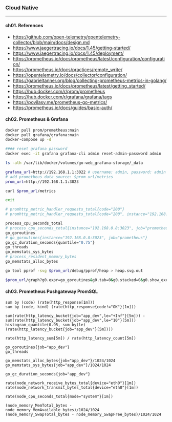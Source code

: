 ### Cloud Native
---


#### ch01. References
- https://github.com/open-telemetry/opentelemetry-collector/blob/main/docs/design.md
- https://www.jaegertracing.io/docs/1.45/getting-started/
- https://www.jaegertracing.io/docs/1.45/deployment/
- https://prometheus.io/docs/prometheus/latest/configuration/configuration/
- https://prometheus.io/docs/practices/remote_write/
- https://opentelemetry.io/docs/collector/configuration/
- https://gabrieltanner.org/blog/collecting-prometheus-metrics-in-golang/
- https://prometheus.io/docs/prometheus/latest/getting_started/
- https://hub.docker.com/r/prom/prometheus
- https://hub.docker.com/r/grafana/grafana/tags
- https://povilasv.me/prometheus-go-metrics/
- https://prometheus.io/docs/guides/basic-auth/


#### ch02. Prometheus & Grafana
```bash
docker pull prom/prometheus:main
docker pull grafana/grafana:main
docker-compose up -d

#### reset grafana password
docker exec -it grafana grafana-cli admin reset-admin-password admin

ls -alh /var/lib/docker/volumes/go-web_grafana-storage/_data

grafana_url=http://192.168.1.1:3022 # username: admin, password: admin
# add prometheus data source: $prom_url/metrics
prom_url=http://192.168.1.1:3023

curl $prom_url/metrics

exit

# promhttp_metric_handler_requests_total{code="200"}
# promhttp_metric_handler_requests_total{code="200", instance="192.168.0.8:3023", job="prometheus"}

process_cpu_seconds_total
# process_cpu_seconds_total{instance="192.168.0.8:3023", job="prometheus"}
go_goroutines
# go_goroutines{instance="192.168.0.8:3023", job="prometheus"}
go_gc_duration_seconds{quantile="0.75"}
go_threads
go_memstats_sys_bytes
# process_resident_memory_bytes
go_memstats_alloc_bytes

go tool pprof -svg $prom_url/debug/pprof/heap > heap.svg.out

$prom_url/graph?g0.expr=go_goroutines&g0.tab=0&g0.stacked=0&g0.show_exemplars=0&g0.range_input=1h&g0.step_input=5&g1.expr=go_gc_duration_seconds%7Bquantile%3D%220.75%22%7D&g1.tab=0&g1.stacked=0&g1.show_exemplars=0&g1.range_input=1h&g1.step_input=5&g2.expr=go_threads&g2.tab=0&g2.stacked=0&g2.show_exemplars=0&g2.range_input=1h&g2.step_input=5&g3.expr=go_memstats_sys_bytes&g3.tab=0&g3.stacked=0&g3.show_exemplars=0&g3.range_input=1h&g3.step_input=5&g4.expr=go_memstats_alloc_bytes&g4.tab=0&g4.stacked=0&g4.show_exemplars=0&g4.range_input=1h&g4.step_input=5
```

#### ch03. Prometheus Pushgateway PromSQL
``` promsql
sum by (code) (rate(http_response[1m]))
sum by (code, kind) (rate(http_response{code!="OK"}[1m]))

sum(rate(http_latency_bucket{job="app_dev",le="+Inf"}[5m])) - sum(rate(http_latency_bucket{job="app_dev",le="10"}[5m]))
histogram_quantile(0.95, sum by(le) (rate(http_latency_bucket{job="app_dev"}[5m])))

rate(http_latency_sum[5m]) / rate(http_latency_count[5m])

go_goroutines{job="app_dev"}
go_threads

go_memstats_alloc_bytes{job="app_dev"}/1024/1024
go_memstats_sys_bytes{job="app_dev"}/1024/1024

go_gc_duration_seconds{job="app_dev"}

rate(node_network_receive_bytes_total{device="eth0"}[1m])
rate(node_network_transmit_bytes_total{device="eth0"}[1m])

rate(node_cpu_seconds_total{mode="system"}[1m])

(node_memory_MemTotal_bytes - node_memory_MemAvailable_bytes)/1024/1024
(node_memory_SwapTotal_bytes - node_memory_SwapFree_bytes)/1024/1024
```
